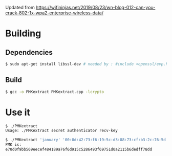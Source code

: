 Updated from https://wifininjas.net/2019/08/23/wn-blog-012-can-you-crack-802-1x-wpa2-enterprise-wireless-data/

# Building

## Dependencies

```bash
$ sudo apt-get install libssl-dev # needed by : #include <openssl/evp.h>
```

## Build

```bash
$ gcc -o PMKextract PMKextract.cpp -lcrypto
```
# Use it

```bash
$ ./PMKextract 
Usage: ./PMKextract secret authenticator recv-key
```

```bash
$ ./PMKextract 'january' '00:0d:42:73:f6:19:5c:d3:88:73:cf:b3:2c:76:5d:16' 'cf:6f:b5:06:da:57:b1:9c:e4:6d:76:af:93:$1:59:7e:2c:f8:cd:79:c6:2b:e1:a5:4f:ab:28:bd:ed:d3:81:d3:a9:57:dd:74:f8:d1:41:b8:ec:50:ea:d7:27:75:85:d3:1e:d3'
PMK is:
e70d0f9bb569eecef484189a76f6d915c5286493f69751d0a2115b6dedff78dd
```
